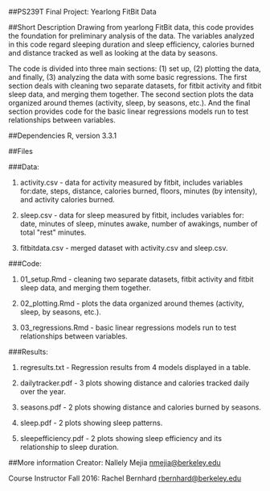 ##PS239T Final Project: Yearlong FitBit Data

##Short Description
Drawing from yearlong FitBit data, this code provides the foundation for preliminary analysis of the data. The variables analyzed in this code regard sleeping duration and sleep efficiency, calories burned and distance tracked as well as looking at the data by seasons. 

The code is divided into three main sections: (1) set up, (2) plotting the data, and finally, (3) analyzing the data with some basic regressions. The first section deals with cleaning two separate datasets, for fitbit activity and fitbit sleep data, and merging them together. The second section plots the data organized around themes (activity, sleep, by seasons, etc.). And the final section provides code for the basic linear regressions models run to test relationships between variables.

##Dependencies
R, version 3.3.1

##Files

###Data:
1. activity.csv - data for activity measured by fitbit, includes variables for:date, steps, distance, calories burned, floors, minutes (by intensity), and activity calories burned.

2. sleep.csv - data for sleep measured by fitbit, includes variables for: date, minutes of sleep, minutes awake, number of awakings, number of total "rest" minutes.

3. fitbitdata.csv - merged dataset with activity.csv and sleep.csv.

###Code:
1. 01_setup.Rmd - cleaning two separate datasets, fitbit activity and fitbit sleep data, and merging them together.

2. 02_plotting.Rmd -  plots the data organized around themes (activity, sleep, by seasons, etc.).

3. 03_regressions.Rmd - basic linear regressions models run to test relationships between variables.

###Results:
1. regresults.txt - Regression results from 4 models displayed in a table.

2. dailytracker.pdf - 3 plots showing distance and calories tracked daily over the year.

3. seasons.pdf - 2 plots showing distance and calories burned by seasons.

4. sleep.pdf - 2 plots showing sleep patterns.

5. sleepefficiency.pdf - 2 plots showing sleep efficiency and its relationship to sleep duration.

##More information
Creator: Nallely Mejia nmejia@berkeley.edu

Course Instructor Fall 2016: Rachel Bernhard rbernhard@berkeley.edu
